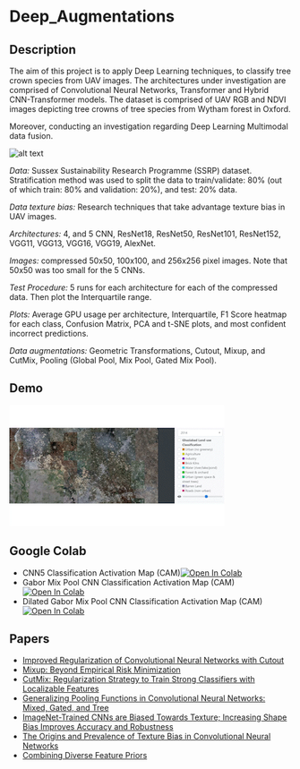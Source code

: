 # Deep_Augmentations

## Description

The aim of this project is to apply Deep Learning techniques, to classify tree crown species from UAV images.
The architectures under investigation are comprised of Convolutional Neural Networks, Transformer and Hybrid CNN-Transformer models. The dataset is comprised of UAV RGB and NDVI images depicting tree crowns of tree species from Wytham forest in Oxford. 

Moreover, conducting an investigation regarding Deep Learning Multimodal data fusion.

![alt text](https://github.com/gvsam7/Deep_Augmentations/blob/main/Images/SSRP_Classifier.PNG)

*Data:*  Sussex Sustainability Research Programme (SSRP) dataset.
Stratification method was used to split the data to train/validate: 80% (out of which train: 80% and
validation: 20%), and test: 20% data.

*Data texture bias:* Research techniques that take advantage texture bias in UAV images.

*Architectures:* 4, and 5 CNN, ResNet18, ResNet50, ResNet101, ResNet152, VGG11, VGG13, VGG16, VGG19, AlexNet.

*Images:* compressed 50x50, 100x100, and 256x256 pixel images. Note that 50x50 was too small for the 5 CNNs.

*Test Procedure:* 5 runs for each architecture for each of the compressed data. Then plot the Interquartile range.

*Plots:* Average GPU usage per architecture, Interquartile, F1 Score heatmap for each class, Confusion Matrix, PCA and t-SNE plots, and most confident incorrect predictions.

*Data augmentations:* Geometric Transformations, Cutout, Mixup, and CutMix, Pooling (Global Pool, Mix Pool, Gated Mix Pool).

## Demo
![](https://github.com/gvsam7/Deep_Augmentations/blob/main/Images/Demo.gif)

## Google Colab
- CNN5 Classification Activation Map (CAM)[![Open In Colab](https://colab.research.google.com/assets/colab-badge.svg)](https://colab.research.google.com/drive/1jICBINwqq2AC9N5vtme7UfkJHTxK8yIR)
- Gabor Mix Pool CNN Classification Activation Map (CAM)[![Open In Colab](https://colab.research.google.com/assets/colab-badge.svg)](https://colab.research.google.com/drive/1QX8Egvzb4NTzcDK9qPkiMeq8p9eEc6sr)
- Dilated Gabor Mix Pool CNN Classification Activation Map (CAM)[![Open In Colab](https://colab.research.google.com/assets/colab-badge.svg)](https://colab.research.google.com/drive/1yfBp_VobZVvm-leq-Ufa4_3KdBl6kNT0)

## Papers
- [Improved Regularization of Convolutional Neural Networks with Cutout](https://arxiv.org/abs/1708.04552)
- [Mixup: Beyond Empirical Risk Minimization](https://arxiv.org/abs/1710.09412)
- [CutMix: Regularization Strategy to Train Strong Classifiers with Localizable Features](https://arxiv.org/abs/1905.04899)
- [Generalizing Pooling Functions in Convolutional Neural Networks: Mixed, Gated, and Tree](https://arxiv.org/abs/1509.08985)
- [ImageNet-Trained CNNs are Biased Towards Texture; Increasing Shape Bias Improves Accuracy and Robustness](https://arxiv.org/abs/1811.12231)
- [The Origins and Prevalence of Texture Bias in Convolutional Neural Networks](https://arxiv.org/abs/1911.09071)
- [Combining Diverse Feature Priors](https://arxiv.org/abs/2110.08220)